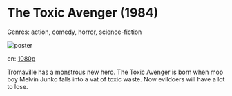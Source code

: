 # The Toxic Avenger (1984)

Genres: action, comedy, horror, science-fiction

![poster](http://image.tmdb.org/t/p/w500/z9RHyAvshVHgJE5Qe7Iu3EmxFgU.jpg)

en:
  [1080p](magnet:?xt=urn:btih:C6ACB417024FD485FCDCBD65ACB1AE3782A76A81&tr=udp://glotorrents.pw:6969/announce&tr=udp://tracker.opentrackr.org:1337/announce&tr=udp://torrent.gresille.org:80/announce&tr=udp://tracker.openbittorrent.com:80&tr=udp://tracker.coppersurfer.tk:6969&tr=udp://tracker.leechers-paradise.org:6969&tr=udp://p4p.arenabg.ch:1337&tr=udp://tracker.internetwarriors.net:1337)
  


Tromaville has a monstrous new hero. The Toxic Avenger is born when mop boy Melvin Junko falls into a vat of toxic waste. Now evildoers will have a lot to lose.